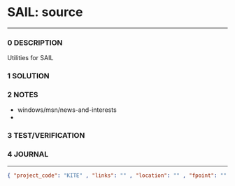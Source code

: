 # SAIL: source
--------------------------------
### 0 DESCRIPTION

Utilities for SAIL

### 1 SOLUTION


### 2 NOTES

- windows/msn/news-and-interests
- 

### 3 TEST/VERIFICATION


### 4 JOURNAL



--------------------------------
```json
{ "project_code": "KITE" , "links": "" , "location": "" , "fpoint": "" }
```
